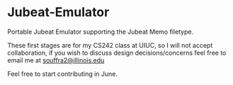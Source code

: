 Jubeat-Emulator
===============

Portable Jubeat Emulator supporting the Jubeat Memo filetype.

These first stages are for my CS242 class at UIUC, so I will not accept collaboration, if you wish to discuss design decisions/concerns feel free to email me at souffra2@illinois.edu

Feel free to start contributing in June.
